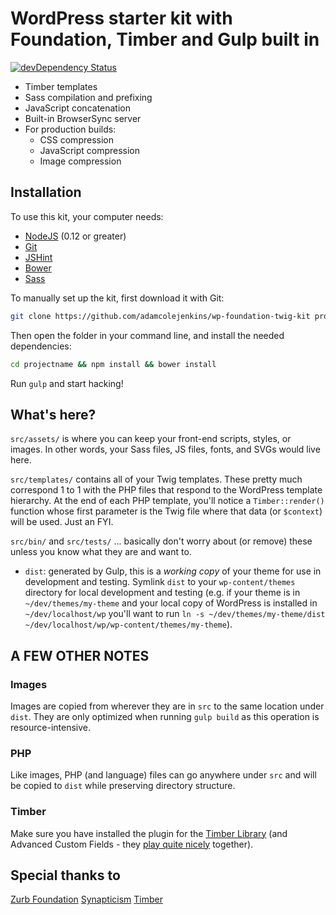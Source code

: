 # WordPress starter kit with Foundation, Timber and Gulp built in

[![devDependency Status](https://david-dm.org/adamcolejenkins/wp-foundation-twig-kit/dev-status.svg)](https://david-dm.org/adamcolejenkins/wp-foundation-twig-kit#info=devDependencies)


- Timber templates
- Sass compilation and prefixing
- JavaScript concatenation
- Built-in BrowserSync server
- For production builds:
  - CSS compression
  - JavaScript compression
  - Image compression

## Installation

To use this kit, your computer needs:

- [NodeJS](https://nodejs.org/en/) (0.12 or greater)
- [Git](https://git-scm.com/)
- [JSHint](http://jshint.com/)
- [Bower](http://bower.io/)
- [Sass](http://sass-lang.com/)

To manually set up the kit, first download it with Git:

```bash
git clone https://github.com/adamcolejenkins/wp-foundation-twig-kit projectname
```

Then open the folder in your command line, and install the needed dependencies:

```bash
cd projectname && npm install && bower install
```

Run `gulp` and start hacking!

## What's here?

`src/assets/` is where you can keep your front-end scripts, styles, or images. In other words, your Sass files, JS files, fonts, and SVGs would live here.

`src/templates/` contains all of your Twig templates. These pretty much correspond 1 to 1 with the PHP files that respond to the WordPress template hierarchy. At the end of each PHP template, you'll notice a `Timber::render()` function whose first parameter is the Twig file where that data (or `$context`) will be used. Just an FYI.

`src/bin/` and `src/tests/` ... basically don't worry about (or remove) these unless you know what they are and want to.

* `dist`: generated by Gulp, this is a *working copy* of your theme for use in development and testing. Symlink `dist` to your `wp-content/themes` directory for local development and testing (e.g. if your theme is in `~/dev/themes/my-theme` and your local copy of WordPress is installed in `~/dev/localhost/wp` you'll want to run `ln -s ~/dev/themes/my-theme/dist ~/dev/localhost/wp/wp-content/themes/my-theme`).

## A FEW OTHER NOTES

### Images

Images are copied from wherever they are in `src` to the same location under `dist`. They are only optimized when running `gulp build` as this operation is resource-intensive.

### PHP

Like images, PHP (and language) files can go anywhere under `src` and will be copied to `dist` while preserving directory structure.


### Timber

Make sure you have installed the plugin for the [Timber Library](https://wordpress.org/plugins/timber-library/) (and Advanced Custom Fields - they [play quite nicely](https://github.com/jarednova/timber/wiki/ACF-Cookbook) together).

## Special thanks to

[Zurb Foundation](https://github.com/zurb/foundation-zurb-template)
[Synapticism](https://github.com/synapticism/wordpress-gulp-starter-kit)
[Timber](https://github.com/timber/starter-theme)
